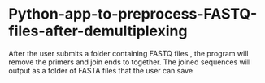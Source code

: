 # Python-app-to-preprocess-FASTQ-files-after-demultiplexing
After the user submits a folder containing FASTQ  files ,  the program will remove the primers and join ends to together. The joined sequences will output as a folder of FASTA files that the user can save  
